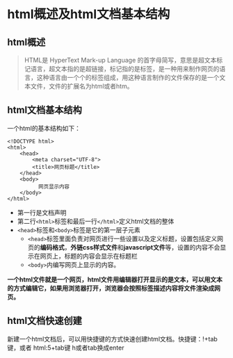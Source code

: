 # html概述及html文档基本结构

## html概述
>	HTML是 HyperText Mark-up Language 的首字母简写，意思是超文本标记语言，超文本指的是超链接，标记指的是标签，是一种用来制作网页的语言，这种语言由一个个的标签组成，用这种语言制作的文件保存的是一个文本文件，文件的扩展名为html或者htm。

## html文档基本结构

一个html的基本结构如下：

```
<!DOCTYPE html>
<html>
    <head>            
        <meta charset="UTF-8">
        <title>网页标题</title>
    </head>
    <body>
          网页显示内容
    </body>
</html>
```

*	第一行是文档声明
*	第二行`<html>`标签和最后一行`</html>`定义html文档的整体
*	`<head>`标签和`<body>`标签是它的第一层子元素
	*	`<head>`标签里面负责对网页进行一些设置以及定义标题，设置包括定义网页的**编码格式**，**外链css样式文件**和**javascript文件**等，设置的内容不会显示在网页上，标题的内容会显示在标题栏
	* 	`<body>`内编写网页上显示的内容。

**一个html文件就是一个网页，html文件用编辑器打开显示的是文本，可以用文本的方式编辑它，如果用浏览器打开，浏览器会按照标签描述内容将文件渲染成网页。**

## html文档快速创建
新建一个html文档后，可以用快捷键的方式快速创建html文档。快捷键：!+tab键，或者 html:5+tab键 h或者tab换成enter